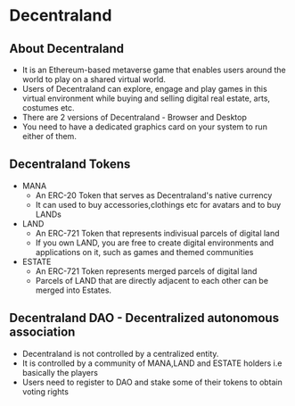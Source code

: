 # Decentraland

## About Decentraland
<ul>
    <li>It is an Ethereum-based metaverse game that enables users around the world to play on a shared virtual world.
    <li>Users of Decentraland can explore, engage and play games in this virtual environment while buying and selling digital real estate, arts, costumes etc.
    <li>There are 2 versions of Decentraland - Browser and Desktop
    <li>You need to have a dedicated graphics card on your system to run either of them.
</ul>

## Decentraland Tokens
<ul>
    <li>MANA 
        <ul><li>An ERC-20 Token that serves as Decentraland's native currency
        <li>It can used to buy accessories,clothings etc for avatars and to buy LANDs  </ul>
    <li>LAND 
        <ul><li>An ERC-721 Token that represents indivisual parcels of digital land
        <li>If you own LAND, you are free to create digital environments and applications on it, such as games and themed communities
        </ul>
    <li>ESTATE 
        <ul><li>An ERC-721 Token represents merged parcels of digital land
        <li>Parcels of LAND that are directly adjacent to each other can be merged into Estates.
        </ul>
</ul>

## Decentraland DAO - Decentralized autonomous association 
<ul>
    <li>Decentraland is not controlled by a centralized entity.
    <li> It is controlled by a community of MANA,LAND and ESTATE holders i.e basically the players
    <li> Users need to register to DAO and stake some of their tokens to obtain voting rights
</ul>

